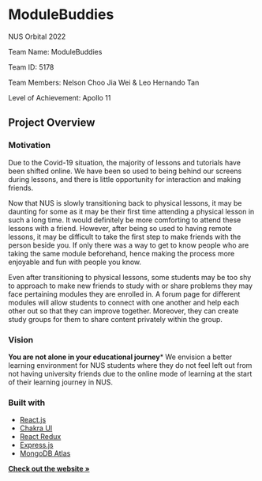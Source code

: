 # ModuleBuddies

NUS Orbital 2022

Team Name: ModuleBuddies

Team ID: 5178

Team Members: Nelson Choo Jia Wei & Leo Hernando Tan

Level of Achievement: Apollo 11

## Project Overview

### Motivation
Due to the Covid-19 situation, the majority of lessons and tutorials have been shifted online. We have been so used to being behind our screens during lessons, and there is little opportunity for interaction and making friends.

Now that NUS is slowly transitioning back to physical lessons, it may be daunting for some as it may be their first time attending a physical lesson in such a long time. It would definitely be more comforting to attend these lessons with a friend. However, after being so used to having remote lessons, it may be difficult to take the first step to make friends with the person beside you. If only there was a way to get to know people who are taking the same module beforehand, hence making the process more enjoyable and fun with people you know.

Even after transitioning to physical lessons, some students may be too shy to approach to make new friends to study with or share problems they may face pertaining modules they are enrolled in. A forum page for different modules will allow students to connect with one another and help each other out so that they can improve together. Moreover, they can create study groups for them to share content privately within the group.

### Vision
**You are not alone in your educational journey***
We envision a better learning environment for NUS students where they do not feel left out from not having university friends due to the online mode of learning at the start of their learning journey in NUS. 

### Built with
- [React.js](https://reactjs.org/)
- [Chakra UI](https://chakra-ui.com/)
- [React Redux](https://react-redux.js.org/)
- [Express.js](https://expressjs.com/)
- [MongoDB Atlas](https://www.mongodb.com/atlas/database)

<a target="_blank" href="https://module-buddies.herokuapp.com/"><strong>Check out the website »</strong></a>
